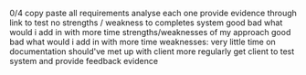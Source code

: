 0/4
copy paste all requirements
	analyse each one
	provide evidence through link to test no
strengths / weakness to completes system
	good 
	bad
	what would i add in with more time
strengths/weaknesses of my approach
	good 
	bad
	what would i add in with more time
	weaknesses:
		very little time on documentation
		should've met up with client more regularly
get client to test system and provide feedback
	evidence